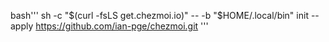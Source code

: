bash'''
sh -c "$(curl -fsLS get.chezmoi.io)" -- -b "$HOME/.local/bin" init --apply https://github.com/ian-pge/chezmoi.git
'''
